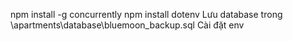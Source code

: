 npm install -g concurrently
npm install dotenv
Lưu database trong \apartments\database\bluemoon_backup.sql
Cài đặt env
